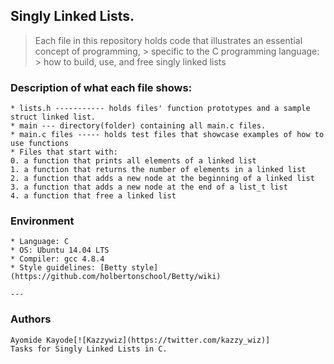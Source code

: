 ## Singly Linked Lists.
> Each file in this repository holds code that illustrates an essential concept of programming,
	> specific to the C programming language:
	> how to build, use, and free singly linked lists

### Description of what each file shows:
	* lists.h ----------- holds files' function prototypes and a sample struct linked list.
	* main --- directory(folder) containing all main.c files.
	* main.c files ----- holds test files that showcase examples of how to use functions
	* Files that start with:
	0. a function that prints all elements of a linked list
	1. a function that returns the number of elements in a linked list
	2. a function that adds a new node at the beginning of a linked list
	3. a function that adds a new node at the end of a list_t list
	4. a function that free a linked list

### Environment
	* Language: C
	* OS: Ubuntu 14.04 LTS
	* Compiler: gcc 4.8.4
	* Style guidelines: [Betty style](https://github.com/holbertonschool/Betty/wiki)

	---
### Authors
	Ayomide Kayode[![Kazzywiz](https://twitter.com/kazzy_wiz)]
	Tasks for Singly Linked Lists in C.
